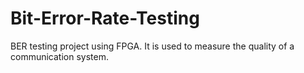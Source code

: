 # Bit-Error-Rate-Testing
BER testing project using FPGA. It is used to measure the quality of a communication system. 
